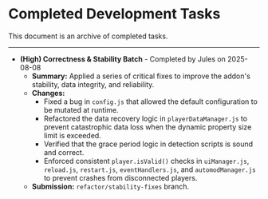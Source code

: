 # Completed Development Tasks

This document is an archive of completed tasks.

---

- **(High) Correctness & Stability Batch** - Completed by Jules on 2025-08-08
  - **Summary:** Applied a series of critical fixes to improve the addon's stability, data integrity, and reliability.
  - **Changes:**
    - Fixed a bug in `config.js` that allowed the default configuration to be mutated at runtime.
    - Refactored the data recovery logic in `playerDataManager.js` to prevent catastrophic data loss when the dynamic property size limit is exceeded.
    - Verified that the grace period logic in detection scripts is sound and correct.
    - Enforced consistent `player.isValid()` checks in `uiManager.js`, `reload.js`, `restart.js`, `eventHandlers.js`, and `automodManager.js` to prevent crashes from disconnected players.
  - **Submission:** `refactor/stability-fixes` branch.
